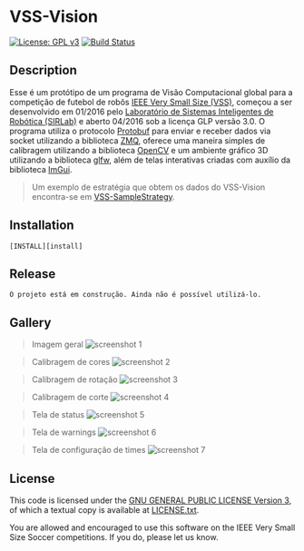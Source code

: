 VSS-Vision 
==========
[![License: GPL v3](https://img.shields.io/badge/License-GPL%20v3-blue.svg)][gpl3]
[![Build Status](https://travis-ci.org/SIRLab/VSS-Vision.svg?branch=master)][travis]

Description
-----------
Esse é um protótipo de um programa de Visão Computacional global para a competição de futebol de robôs [IEEE Very Small Size (VSS)][vss], começou a ser desenvolvido em 01/2016 pelo [Laboratório de Sistemas Inteligentes de Robótica (SIRLab)][sirface] e aberto 04/2016 sob a licença GLP versão 3.0. O programa utiliza o protocolo [Protobuf][protobuf] para enviar e receber dados via socket utilizando a biblioteca [ZMQ][zmq], oferece uma maneira simples de calibragem utilizando a biblioteca [OpenCV][opencv] e um ambiente gráfico 3D utilizando a biblioteca [glfw][glfw], além de telas interativas criadas com auxílio da biblioteca [ImGui][imgui].

> Um exemplo de estratégia que obtem os dados do VSS-Vision encontra-se em [VSS-SampleStrategy][samplestrategy].


Installation
------------
```
[INSTALL][install]
```


Release
-------
```
O projeto está em construção. Ainda não é possível utilizá-lo.

```

Gallery
-------
> Imagem geral
![screenshot 1](https://raw.githubusercontent.com/SIRLab/VSS-Vision/master/Others/Images/top.png)

> Calibragem de cores
![screenshot 2](https://raw.githubusercontent.com/SIRLab/VSS-Vision/master/Others/Images/calibration.png)

> Calibragem de rotação
![screenshot 3](https://raw.githubusercontent.com/SIRLab/VSS-Vision/master/Others/Images/rotation.png)

> Calibragem de corte
![screenshot 4](https://raw.githubusercontent.com/SIRLab/VSS-Vision/master/Others/Images/corte.png)

> Tela de status
![screenshot 5](https://raw.githubusercontent.com/SIRLab/VSS-Vision/master/Others/Images/status.png)

> Tela de warnings
![screenshot 6](https://raw.githubusercontent.com/SIRLab/VSS-Vision/master/Others/Images/warnings.png)

> Tela de configuração de times
![screenshot 7](https://raw.githubusercontent.com/SIRLab/VSS-Vision/master/Others/Images/team.png)



License
-------

This code is licensed under the [GNU GENERAL PUBLIC LICENSE Version 3][gpl3], of which a textual copy is available at [LICENSE.txt](LICENSE.txt).

You are allowed and encouraged to use this software on the IEEE Very Small Size Soccer competitions.  If you do, please let us know.

[gpl3]: http://www.gnu.org/licenses/gpl-3.0/
[sirface]: https://www.facebook.com/sirlab.faeterj/
[siryou]: https://www.youtube.com/channel/UCLXQhza5oA2EJYsYDbr41ZQ
[sirlink]: https://www.linkedin.com/company/sir-lab
[vss]: http://www.cbrobotica.org/
[protobuf]: https://developers.google.com/protocol-buffers/
[zmq]: http://zeromq.org/
[opencv]: http://opencv.org/
[glfw]: http://www.glfw.org/
[imgui]: https://github.com/ocornut/imgui/
[travis]: https://travis-ci.org/SIRLab/VSS-Vision
[samplestrategy]: https://github.com/SIRLab/VSS-SampleStrategy
[install]: https://github.com/SIRLab/VSS-Vision/blob/master/INSTALL.md




